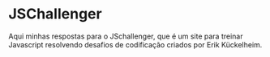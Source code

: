 # JSChallenger
Aqui minhas respostas para o JSchallenger, que é um site para treinar Javascript resolvendo desafios de codificação criados por Erik Kückelheim. 

